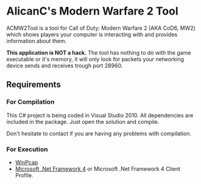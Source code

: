 AlicanC's Modern Warfare 2 Tool
===============================

ACMW2Tool is a tool for Call of Duty: Modern Warfare 2 (AKA CoD6, MW2) which shows players your computer is interacting with and provides information about them.

<b>This application is NOT a hack.</b> The tool has nothing to do with the game executable or it's memory, it will only look for packets your networking device sends and receives trough port 28960.

Requirements
------------

### For Compilation

This C# project is being coded in Visual Studio 2010. All dependencies are included in the package. Just open the solution and compile.

Don't hesitate to contact if you are having any problems with compilation.

### For Execution

* [WinPcap](http://www.winpcap.org/)
* [Microsoft .Net Framework 4](http://www.microsoft.com/download/en/details.aspx?displaylang=en&id=17718) or Microsoft .Net Framework 4 Client Profile.